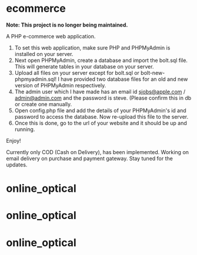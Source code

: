 ecommerce
=========

**Note: This project is no longer being maintained.**

A PHP e-commerce web application.

1. To set this web application, make sure PHP and PHPMyAdmin is installed on your server.
2. Next open PHPMyAdmin, create a database and import the bolt.sql file. This will generate tables in your database on your server.
3. Upload all files on your server except for bolt.sql or bolt-new-phpmyadmin.sql! I have provided two database files for an old and new version of PHPMyAdmin respectively.
4. The admin user which I have made has an email id sjobs@apple.com / admin@admin.com and the password is steve. (Please confirm this in db or create one manually.
5. Open config.php file and add the details of your PHPMyAdmin's id and password to access the database. Now re-upload this file to the server.
6. Once this is done, go to the url of your website and it should be up and running.

Enjoy!

Currently only COD (Cash on Delivery), has been implemented. Working on email delivery on purchase and payment gateway. Stay tuned for the updates.
# online_optical
# online_optical
# online_optical
